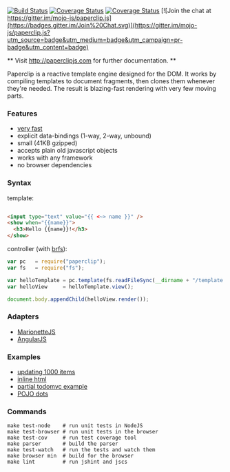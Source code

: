 [![Build Status](https://travis-ci.org/mojo-js/paperclip.js.svg?branch=master)](https://travis-ci.org/mojo-js/paperclip.js) [![Coverage Status](https://coveralls.io/repos/mojo-js/paperclip.js/badge.svg?branch=master)](https://coveralls.io/r/mojo-js/paperclip.js?branch=master) [![Coverage Status](https://david-dm.org/mojo-js/paperclip.js.svg)](https://david-dm.org/mojo-js/paperclip.js) [![Join the chat at https://gitter.im/mojo-js/paperclip.js](https://badges.gitter.im/Join%20Chat.svg)](https://gitter.im/mojo-js/paperclip.js?utm_source=badge&utm_medium=badge&utm_campaign=pr-badge&utm_content=badge)

** Visit http://paperclipjs.com for further documentation. **

Paperclip is a reactive template engine designed for the DOM. It works by compiling templates to document fragments, then clones them whenever they're needed. The result is blazing-fast rendering with very few moving parts. 

### Features

- [very fast](http://jsperf.com/pc-templating-comparison/5)
- explicit data-bindings (1-way, 2-way, unbound)
- small (41KB gzipped)
- accepts plain old javascript objects
- works with any framework
- no browser dependencies

### Syntax

template:

```html

<input type="text" value="{{ <~> name }}" />
<show when="{{name}}">
  <h3>Hello {{name}}!</h3>
</show>
```

controller (with [brfs](https://github.com/substack/brfs)):

```javascript
var pc   = require("paperclip");
var fs   = require("fs");

var helloTemplate = pc.template(fs.readFileSync(__dirname + "/template.pc", "utf8"));
var helloView     = helloTemplate.view();

document.body.appendChild(helloView.render());
```

### Adapters

- [MarionetteJS](https://github.com/mojo-js/marionette-paperclip)
- [AngularJS](https://github.com/mojo-js/ng-paperclip)

### Examples

- [updating 1000 items](http://requirebin.com/?gist=5602fd414139b6ed4fbc)
- [inline html](http://requirebin.com/?gist=bbb9b0eaccd3d7e41df1)
- [partial todomvc example](http://paperclip-todomvc-example.herokuapp.com/)
- [POJO dots](http://jsfiddle.net/JTxdM/116/)

### Commands

```
make test-node    # run unit tests in NodeJS
make test-browser # run unit tests in the browser
make test-cov     # run test coverage tool
make parser       # build the parser
make test-watch   # run the tests and watch them
make browser min  # build for the browser
make lint         # run jshint and jscs
```
